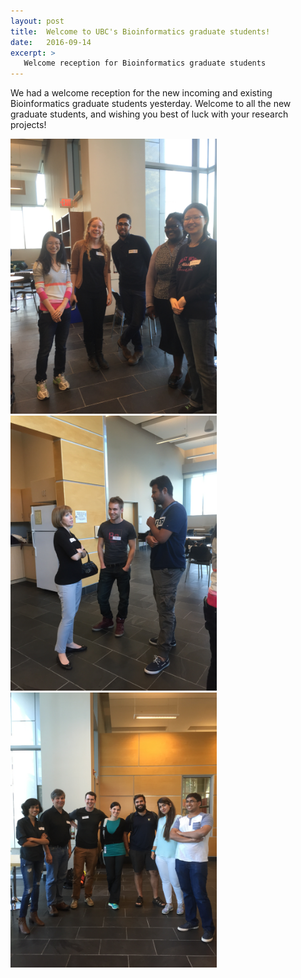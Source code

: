 ```yaml
---
layout: post
title:  Welcome to UBC's Bioinformatics graduate students! 
date:   2016-09-14
excerpt: >
   Welcome reception for Bioinformatics graduate students
---
```



  We had a welcome reception for the new incoming and existing Bioinformatics graduate students yesterday. Welcome to all the new graduate students, and wishing you best of luck with your research projects!

<img src="/images/bio1.JPG" width="330" rotate="90">
<img src="/images/bio2.JPG" width="330" rotate="90">
<img src="/images/bio3.JPG" width="330" rotate="90">